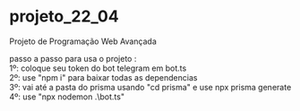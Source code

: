 # projeto_22_04
Projeto de Programação Web Avançada 

passo a passo para usa o projeto : <br>
1º: coloque seu token do bot telegram em bot.ts <br>
2º: use "npm i" para baixar todas as dependencias <br>
3º: vai até a pasta do prisma usando "cd prisma" e use npx prisma generate 
4º: use "npx nodemon .\bot.ts"
